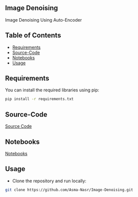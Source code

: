 ## Image Denoising
Image Denoising Using Auto-Encoder


## Table of Contents

- [Requirements](#requirements)
- [Source-Code](#SourceCode)
- [Notebooks](#Notebooks)
- [Usage](#usage)

## Requirements
You can install the required libraries using pip:

```bash
pip install -r requirements.txt
```
## Source-Code
[Source Code](https://github.com/Asma-Nasr/Image-Denoising/tree/main/src)

## Notebooks
[Notebooks](https://github.com/Asma-Nasr/Image-Denoising/tree/main/Notebooks)

## Usage 

- Clone the repository and run locally:
```bash
git clone https://github.com/Asma-Nasr/Image-Denoising.git
```
